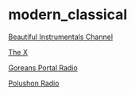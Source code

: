 # modern_classical

[Beautiful Instrumentals Channel](http://hydra.cdnstream.com/1822_128)

[The X](http://ice10.securenetsystems.net/MOUNTAIN)

[Goreans Portal Radio](http://listen2.gpr-goreansportal.com:8413/)

[Polushon Radio](http://192.240.102.133:12227/stream)

